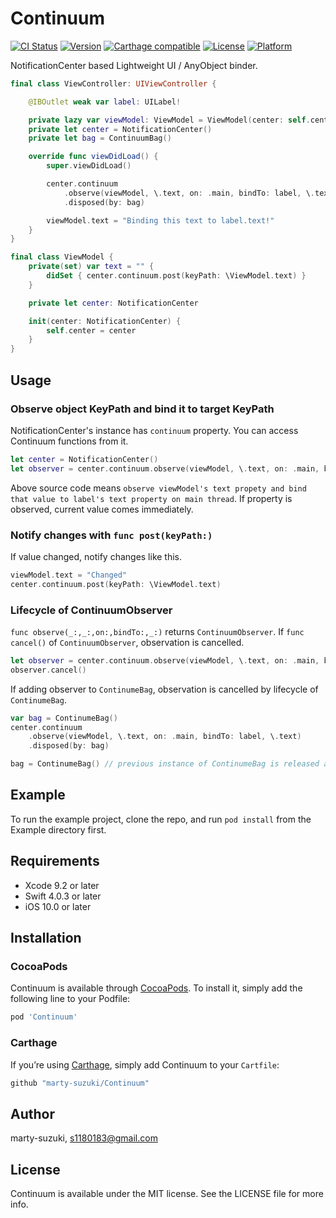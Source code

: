 # Continuum

[![CI Status](http://img.shields.io/travis/marty-suzuki/Continuum.svg?style=flat)](https://travis-ci.org/marty-suzuki/Continuum)
[![Version](https://img.shields.io/cocoapods/v/Continuum.svg?style=flat)](http://cocoapods.org/pods/Continuum)
[![Carthage compatible](https://img.shields.io/badge/Carthage-compatible-4BC51D.svg?style=flat)](https://github.com/Carthage/Carthage)
[![License](https://img.shields.io/cocoapods/l/Continuum.svg?style=flat)](http://cocoapods.org/pods/Continuum)
[![Platform](https://img.shields.io/cocoapods/p/Continuum.svg?style=flat)](http://cocoapods.org/pods/Continuum)

NotificationCenter based Lightweight UI / AnyObject binder.

```swift
final class ViewController: UIViewController {

    @IBOutlet weak var label: UILabel!

    private lazy var viewModel: ViewModel = ViewModel(center: self.center)
    private let center = NotificationCenter()
    private let bag = ContinuumBag()

    override func viewDidLoad() {
        super.viewDidLoad()

        center.continuum
            .observe(viewModel, \.text, on: .main, bindTo: label, \.text)
            .disposed(by: bag)

        viewModel.text = "Binding this text to label.text!"
    }
}

final class ViewModel {
    private(set) var text = "" {
        didSet { center.continuum.post(keyPath: \ViewModel.text) }
    }

    private let center: NotificationCenter

    init(center: NotificationCenter) {
        self.center = center
    }
}
```

## Usage

### Observe object KeyPath and bind it to target KeyPath

NotificationCenter's instance has `continuum` property. You can access Continuum functions from it.

```swift
let center = NotificationCenter()
let observer = center.continuum.observe(viewModel, \.text, on: .main, bindTo: label, \.text)
```

Above source code means `observe viewModel's text propety and bind that value to label's text property on main thread`.
If property is observed, current value comes immediately.

### Notify changes with `func post(keyPath:)`

If value changed, notify changes like this.

```swift
viewModel.text = "Changed"
center.continuum.post(keyPath: \ViewModel.text)
```

### Lifecycle of ContinuumObserver

`func observe(_:,_:,on:,bindTo:,_:)` returns `ContinuumObserver`.
If `func cancel()` of `ContinuumObserver`, observation is cancelled.

```swift
let observer = center.continuum.observe(viewModel, \.text, on: .main, bindTo: label, \.text)
observer.cancel()
```

If adding observer to `ContinumeBag`, observation is cancelled by lifecycle of `ContinumeBag`.

```swift
var bag = ContinumeBag()
center.continuum
    .observe(viewModel, \.text, on: .main, bindTo: label, \.text)
    .disposed(by: bag)

bag = ContinumeBag() // previous instance of ContinumeBag is released and observation is cancelled.
```

## Example

To run the example project, clone the repo, and run `pod install` from the Example directory first.

## Requirements

- Xcode 9.2 or later
- Swift 4.0.3 or later
- iOS 10.0 or later

## Installation

### CocoaPods

Continuum is available through [CocoaPods](http://cocoapods.org). To install
it, simply add the following line to your Podfile:

```ruby
pod 'Continuum'
```

### Carthage

If you’re using [Carthage](https://github.com/Carthage/Carthage), simply add Continuum to your `Cartfile`:

```ruby
github "marty-suzuki/Continuum"
```

## Author

marty-suzuki, s1180183@gmail.com

## License

Continuum is available under the MIT license. See the LICENSE file for more info.
